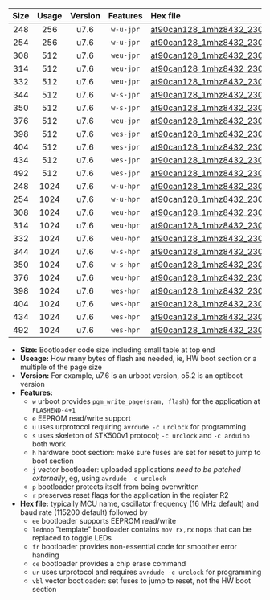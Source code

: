 |Size|Usage|Version|Features|Hex file|
|:-:|:-:|:-:|:-:|:--|
|248|256|u7.6|`w-u-jpr`|[at90can128_1mhz8432_230400bps_ur_vbl.hex](https://raw.githubusercontent.com/stefanrueger/urboot/main//at90can128_1mhz8432_230400bps_ur_vbl.hex)|
|254|256|u7.6|`w-u-jpr`|[at90can128_1mhz8432_230400bps_lednop_ur_vbl.hex](https://raw.githubusercontent.com/stefanrueger/urboot/main//at90can128_1mhz8432_230400bps_lednop_ur_vbl.hex)|
|308|512|u7.6|`weu-jpr`|[at90can128_1mhz8432_230400bps_ee_ur_vbl.hex](https://raw.githubusercontent.com/stefanrueger/urboot/main//at90can128_1mhz8432_230400bps_ee_ur_vbl.hex)|
|314|512|u7.6|`weu-jpr`|[at90can128_1mhz8432_230400bps_ee_lednop_ur_vbl.hex](https://raw.githubusercontent.com/stefanrueger/urboot/main//at90can128_1mhz8432_230400bps_ee_lednop_ur_vbl.hex)|
|332|512|u7.6|`weu-jpr`|[at90can128_1mhz8432_230400bps_ee_lednop_fr_ur_vbl.hex](https://raw.githubusercontent.com/stefanrueger/urboot/main//at90can128_1mhz8432_230400bps_ee_lednop_fr_ur_vbl.hex)|
|344|512|u7.6|`w-s-jpr`|[at90can128_1mhz8432_230400bps_vbl.hex](https://raw.githubusercontent.com/stefanrueger/urboot/main//at90can128_1mhz8432_230400bps_vbl.hex)|
|350|512|u7.6|`w-s-jpr`|[at90can128_1mhz8432_230400bps_lednop_vbl.hex](https://raw.githubusercontent.com/stefanrueger/urboot/main//at90can128_1mhz8432_230400bps_lednop_vbl.hex)|
|376|512|u7.6|`weu-jpr`|[at90can128_1mhz8432_230400bps_ee_lednop_fr_ce_ur_vbl.hex](https://raw.githubusercontent.com/stefanrueger/urboot/main//at90can128_1mhz8432_230400bps_ee_lednop_fr_ce_ur_vbl.hex)|
|398|512|u7.6|`wes-jpr`|[at90can128_1mhz8432_230400bps_ee_vbl.hex](https://raw.githubusercontent.com/stefanrueger/urboot/main//at90can128_1mhz8432_230400bps_ee_vbl.hex)|
|404|512|u7.6|`wes-jpr`|[at90can128_1mhz8432_230400bps_ee_lednop_vbl.hex](https://raw.githubusercontent.com/stefanrueger/urboot/main//at90can128_1mhz8432_230400bps_ee_lednop_vbl.hex)|
|434|512|u7.6|`wes-jpr`|[at90can128_1mhz8432_230400bps_ee_lednop_fr_vbl.hex](https://raw.githubusercontent.com/stefanrueger/urboot/main//at90can128_1mhz8432_230400bps_ee_lednop_fr_vbl.hex)|
|492|512|u7.6|`wes-jpr`|[at90can128_1mhz8432_230400bps_ee_lednop_fr_ce_vbl.hex](https://raw.githubusercontent.com/stefanrueger/urboot/main//at90can128_1mhz8432_230400bps_ee_lednop_fr_ce_vbl.hex)|
|248|1024|u7.6|`w-u-hpr`|[at90can128_1mhz8432_230400bps_ur.hex](https://raw.githubusercontent.com/stefanrueger/urboot/main//at90can128_1mhz8432_230400bps_ur.hex)|
|254|1024|u7.6|`w-u-hpr`|[at90can128_1mhz8432_230400bps_lednop_ur.hex](https://raw.githubusercontent.com/stefanrueger/urboot/main//at90can128_1mhz8432_230400bps_lednop_ur.hex)|
|308|1024|u7.6|`weu-hpr`|[at90can128_1mhz8432_230400bps_ee_ur.hex](https://raw.githubusercontent.com/stefanrueger/urboot/main//at90can128_1mhz8432_230400bps_ee_ur.hex)|
|314|1024|u7.6|`weu-hpr`|[at90can128_1mhz8432_230400bps_ee_lednop_ur.hex](https://raw.githubusercontent.com/stefanrueger/urboot/main//at90can128_1mhz8432_230400bps_ee_lednop_ur.hex)|
|332|1024|u7.6|`weu-hpr`|[at90can128_1mhz8432_230400bps_ee_lednop_fr_ur.hex](https://raw.githubusercontent.com/stefanrueger/urboot/main//at90can128_1mhz8432_230400bps_ee_lednop_fr_ur.hex)|
|344|1024|u7.6|`w-s-hpr`|[at90can128_1mhz8432_230400bps.hex](https://raw.githubusercontent.com/stefanrueger/urboot/main//at90can128_1mhz8432_230400bps.hex)|
|350|1024|u7.6|`w-s-hpr`|[at90can128_1mhz8432_230400bps_lednop.hex](https://raw.githubusercontent.com/stefanrueger/urboot/main//at90can128_1mhz8432_230400bps_lednop.hex)|
|376|1024|u7.6|`weu-hpr`|[at90can128_1mhz8432_230400bps_ee_lednop_fr_ce_ur.hex](https://raw.githubusercontent.com/stefanrueger/urboot/main//at90can128_1mhz8432_230400bps_ee_lednop_fr_ce_ur.hex)|
|398|1024|u7.6|`wes-hpr`|[at90can128_1mhz8432_230400bps_ee.hex](https://raw.githubusercontent.com/stefanrueger/urboot/main//at90can128_1mhz8432_230400bps_ee.hex)|
|404|1024|u7.6|`wes-hpr`|[at90can128_1mhz8432_230400bps_ee_lednop.hex](https://raw.githubusercontent.com/stefanrueger/urboot/main//at90can128_1mhz8432_230400bps_ee_lednop.hex)|
|434|1024|u7.6|`wes-hpr`|[at90can128_1mhz8432_230400bps_ee_lednop_fr.hex](https://raw.githubusercontent.com/stefanrueger/urboot/main//at90can128_1mhz8432_230400bps_ee_lednop_fr.hex)|
|492|1024|u7.6|`wes-hpr`|[at90can128_1mhz8432_230400bps_ee_lednop_fr_ce.hex](https://raw.githubusercontent.com/stefanrueger/urboot/main//at90can128_1mhz8432_230400bps_ee_lednop_fr_ce.hex)|

- **Size:** Bootloader code size including small table at top end
- **Useage:** How many bytes of flash are needed, ie, HW boot section or a multiple of the page size
- **Version:** For example, u7.6 is an urboot version, o5.2 is an optiboot version
- **Features:**
  + `w` urboot provides `pgm_write_page(sram, flash)` for the application at `FLASHEND-4+1`
  + `e` EEPROM read/write support
  + `u` uses urprotocol requiring `avrdude -c urclock` for programming
  + `s` uses skeleton of STK500v1 protocol; `-c urclock` and `-c arduino` both work
  + `h` hardware boot section: make sure fuses are set for reset to jump to boot section
  + `j` vector bootloader: uploaded applications *need to be patched externally*, eg, using `avrdude -c urclock`
  + `p` bootloader protects itself from being overwritten
  + `r` preserves reset flags for the application in the register R2
- **Hex file:** typically MCU name, oscillator frequency (16 MHz default) and baud rate (115200 default) followed by
  + `ee` bootloader supports EEPROM read/write
  + `lednop` "template" bootloader contains `mov rx,rx` nops that can be replaced to toggle LEDs
  + `fr` bootloader provides non-essential code for smoother error handing
  + `ce` bootloader provides a chip erase command
  + `ur` uses urprotocol and requires `avrdude -c urclock` for programming
  + `vbl` vector bootloader: set fuses to jump to reset, not the HW boot section
